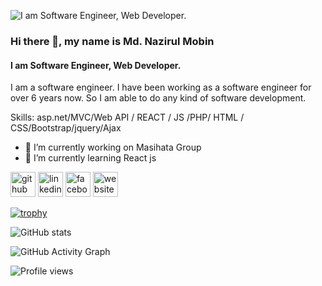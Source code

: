 ![I am Software Engineer, Web Developer.](https://media.licdn.com/dms/image/C5616AQGV-q-AjoMbFg/profile-displaybackgroundimage-shrink_350_1400/0/1620548091065?e=1680739200&v=beta&t=tr-eZd7IMnkK2sLr-SG6XftZ7rGu8rKDXGoJBDPv9Eg)
### Hi there 👋, my name is Md. Nazirul Mobin
#### I am Software Engineer, Web Developer.


I am a software engineer. I have been working as a software engineer for over 6 years now. So I am able to do any kind of software development.

Skills: asp.net/MVC/Web API / REACT / JS /PHP/ HTML / CSS/Bootstrap/jquery/Ajax

- 🔭 I’m currently working on Masihata Group 
- 🌱 I’m currently learning React js 


[<img src='https://cdn.jsdelivr.net/npm/simple-icons@3.0.1/icons/github.svg' alt='github' height='40'>](https://github.com/https://github.com/nazirulmobin)  [<img src='https://cdn.jsdelivr.net/npm/simple-icons@3.0.1/icons/linkedin.svg' alt='linkedin' height='40'>](https://www.linkedin.com/in/https://www.linkedin.com/in/engr-md-nazirul-mobin-5a32b5143//)  [<img src='https://cdn.jsdelivr.net/npm/simple-icons@3.0.1/icons/facebook.svg' alt='facebook' height='40'>](https://www.facebook.com/https://web.facebook.com/profile.php?id=100004387608475)  [<img src='https://cdn.jsdelivr.net/npm/simple-icons@3.0.1/icons/icloud.svg' alt='website' height='40'>](http://mobinhost.liveblog365.com/?i=1)  

[![trophy](https://github-profile-trophy.vercel.app/?username=https://github.com/nazirulmobin)](https://github.com/ryo-ma/github-profile-trophy)

![GitHub stats](https://github-readme-stats.vercel.app/api?username=https://github.com/nazirulmobin&show_icons=true)  

![GitHub Activity Graph](https://activity-graph.herokuapp.com/graph?username=https://github.com/nazirulmobin)  

![Profile views](https://gpvc.arturio.dev/https://github.com/nazirulmobin)  
